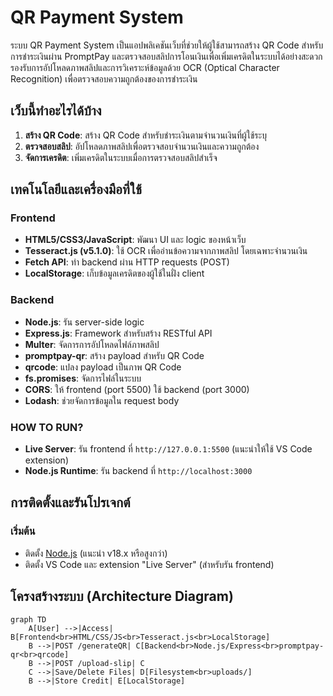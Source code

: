 # QR Payment System

ระบบ QR Payment System เป็นแอปพลิเคชันเว็บที่ช่วยให้ผู้ใช้สามารถสร้าง QR Code สำหรับการชำระเงินผ่าน PromptPay และตรวจสอบสลิปการโอนเงินเพื่อเพิ่มเครดิตในระบบได้อย่างสะดวก รองรับการอัปโหลดภาพสลิปและการวิเคราะห์ข้อมูลด้วย OCR (Optical Character Recognition) เพื่อตรวจสอบความถูกต้องของการชำระเงิน

## เว็บนี้ทำอะไรได้บ้าง
1. **สร้าง QR Code**: สร้าง QR Code สำหรับชำระเงินตามจำนวนเงินที่ผู้ใช้ระบุ
2. **ตรวจสอบสลิป**: อัปโหลดภาพสลิปเพื่อตรวจสอบจำนวนเงินและความถูกต้อง
3. **จัดการเครดิต**: เพิ่มเครดิตในระบบเมื่อการตรวจสอบสลิปสำเร็จ

## เทคโนโลยีและเครื่องมือที่ใช้
### Frontend
- **HTML5/CSS3/JavaScript**: พัฒนา UI และ logic ของหน้าเว็บ
- **Tesseract.js (v5.1.0)**: ใช้ OCR เพื่ออ่านข้อความจากภาพสลิป โดยเฉพาะจำนวนเงิน
- **Fetch API**: ทำ backend ผ่าน HTTP requests (POST)
- **LocalStorage**: เก็บข้อมูลเครดิตของผู้ใช้ในฝั่ง client

### Backend
- **Node.js**: รัน server-side logic
- **Express.js**: Framework สำหรับสร้าง RESTful API
- **Multer**: จัดการการอัปโหลดไฟล์ภาพสลิป
- **promptpay-qr**: สร้าง payload สำหรับ QR Code
- **qrcode**: แปลง payload เป็นภาพ QR Code
- **fs.promises**: จัดการไฟล์ในระบบ 
- **CORS**: ให้ frontend (port 5500) ใช้ backend (port 3000)
- **Lodash**: ช่วยจัดการข้อมูลใน request body

### HOW TO RUN?
- **Live Server**: รัน frontend ที่ `http://127.0.0.1:5500` (แนะนำให้ใช้ VS Code extension)
- **Node.js Runtime**: รัน backend ที่ `http://localhost:3000`

## การติดตั้งและรันโปรเจกต์
### เริ่มต้น
- ติดตั้ง [Node.js](https://nodejs.org/) (แนะนำ v18.x หรือสูงกว่า)
- ติดตั้ง VS Code และ extension "Live Server" (สำหรับรัน frontend)

## โครงสร้างระบบ (Architecture Diagram)
```mermaid
graph TD
    A[User] -->|Access| B[Frontend<br>HTML/CSS/JS<br>Tesseract.js<br>LocalStorage]
    B -->|POST /generateQR| C[Backend<br>Node.js/Express<br>promptpay-qr<br>qrcode]
    B -->|POST /upload-slip| C
    C -->|Save/Delete Files| D[Filesystem<br>uploads/]
    B -->|Store Credit| E[LocalStorage]

